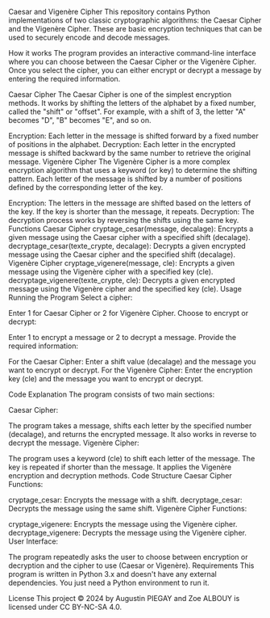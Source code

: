 Caesar and Vigenère Cipher
This repository contains Python implementations of two classic cryptographic algorithms: the Caesar Cipher and the Vigenère Cipher. These are basic encryption techniques that can be used to securely encode and decode messages.

How it works
The program provides an interactive command-line interface where you can choose between the Caesar Cipher or the Vigenère Cipher. Once you select the cipher, you can either encrypt or decrypt a message by entering the required information.

Caesar Cipher
The Caesar Cipher is one of the simplest encryption methods. It works by shifting the letters of the alphabet by a fixed number, called the "shift" or "offset". For example, with a shift of 3, the letter "A" becomes "D", "B" becomes "E", and so on.

Encryption: Each letter in the message is shifted forward by a fixed number of positions in the alphabet.
Decryption: Each letter in the encrypted message is shifted backward by the same number to retrieve the original message.
Vigenère Cipher
The Vigenère Cipher is a more complex encryption algorithm that uses a keyword (or key) to determine the shifting pattern. Each letter of the message is shifted by a number of positions defined by the corresponding letter of the key.

Encryption: The letters in the message are shifted based on the letters of the key. If the key is shorter than the message, it repeats.
Decryption: The decryption process works by reversing the shifts using the same key.
Functions
Caesar Cipher
cryptage_cesar(message, decalage): Encrypts a given message using the Caesar cipher with a specified shift (decalage).
decryptage_cesar(texte_crypte, decalage): Decrypts a given encrypted message using the Caesar cipher and the specified shift (decalage).
Vigenère Cipher
cryptage_vigenere(message, cle): Encrypts a given message using the Vigenère cipher with a specified key (cle).
decryptage_vigenere(texte_crypte, cle): Decrypts a given encrypted message using the Vigenère cipher and the specified key (cle).
Usage
Running the Program
Select a cipher:

Enter 1 for Caesar Cipher or 2 for Vigenère Cipher.
Choose to encrypt or decrypt:

Enter 1 to encrypt a message or 2 to decrypt a message.
Provide the required information:

For the Caesar Cipher: Enter a shift value (decalage) and the message you want to encrypt or decrypt.
For the Vigenère Cipher: Enter the encryption key (cle) and the message you want to encrypt or decrypt.

Code Explanation
The program consists of two main sections:

Caesar Cipher:

The program takes a message, shifts each letter by the specified number (decalage), and returns the encrypted message. It also works in reverse to decrypt the message.
Vigenère Cipher:

The program uses a keyword (cle) to shift each letter of the message. The key is repeated if shorter than the message. It applies the Vigenère encryption and decryption methods.
Code Structure
Caesar Cipher Functions:

cryptage_cesar: Encrypts the message with a shift.
decryptage_cesar: Decrypts the message using the same shift.
Vigenère Cipher Functions:

cryptage_vigenere: Encrypts the message using the Vigenère cipher.
decryptage_vigenere: Decrypts the message using the Vigenère cipher.
User Interface:

The program repeatedly asks the user to choose between encryption or decryption and the cipher to use (Caesar or Vigenère).
Requirements
This program is written in Python 3.x and doesn't have any external dependencies. You just need a Python environment to run it.

License
This project © 2024 by Augustin PIEGAY and Zoe ALBOUY is licensed under CC BY-NC-SA 4.0.
